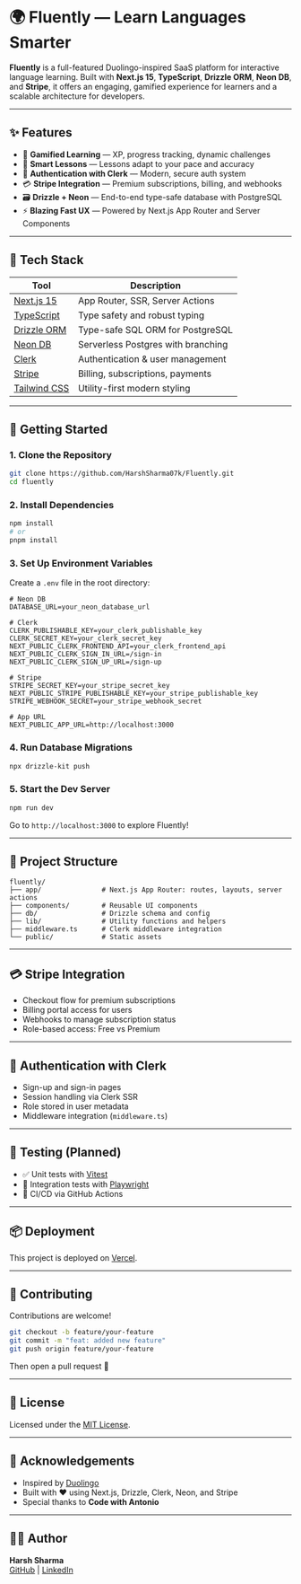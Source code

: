 # 🌍 Fluently — Learn Languages Smarter

**Fluently** is a full-featured Duolingo-inspired SaaS platform for interactive language learning. Built with **Next.js 15**, **TypeScript**, **Drizzle ORM**, **Neon DB**, and **Stripe**, it offers an engaging, gamified experience for learners and a scalable architecture for developers.

---

## ✨ Features

- 🎯 **Gamified Learning** — XP, progress tracking, dynamic challenges
- 🧠 **Smart Lessons** — Lessons adapt to your pace and accuracy
- 🔐 **Authentication with Clerk** — Modern, secure auth system
- 💳 **Stripe Integration** — Premium subscriptions, billing, and webhooks
- 🗃 **Drizzle + Neon** — End-to-end type-safe database with PostgreSQL
- ⚡ **Blazing Fast UX** — Powered by Next.js App Router and Server Components

---

## 🧰 Tech Stack

| Tool                  | Description                                 |
|-----------------------|---------------------------------------------|
| [Next.js 15](https://nextjs.org/)      | App Router, SSR, Server Actions              |
| [TypeScript](https://www.typescriptlang.org/) | Type safety and robust typing       |
| [Drizzle ORM](https://orm.drizzle.team/)      | Type-safe SQL ORM for PostgreSQL      |
| [Neon DB](https://neon.tech/)                 | Serverless Postgres with branching   |
| [Clerk](https://clerk.dev/)                   | Authentication & user management     |
| [Stripe](https://stripe.com/)                 | Billing, subscriptions, payments     |
| [Tailwind CSS](https://tailwindcss.com/)      | Utility-first modern styling         |

---

## 🚀 Getting Started

### 1. Clone the Repository

```bash
git clone https://github.com/HarshSharma07k/Fluently.git
cd fluently
```

### 2. Install Dependencies

```bash
npm install
# or
pnpm install
```

### 3. Set Up Environment Variables

Create a `.env` file in the root directory:

```env
# Neon DB
DATABASE_URL=your_neon_database_url

# Clerk
CLERK_PUBLISHABLE_KEY=your_clerk_publishable_key
CLERK_SECRET_KEY=your_clerk_secret_key
NEXT_PUBLIC_CLERK_FRONTEND_API=your_clerk_frontend_api
NEXT_PUBLIC_CLERK_SIGN_IN_URL=/sign-in
NEXT_PUBLIC_CLERK_SIGN_UP_URL=/sign-up

# Stripe
STRIPE_SECRET_KEY=your_stripe_secret_key
NEXT_PUBLIC_STRIPE_PUBLISHABLE_KEY=your_stripe_publishable_key
STRIPE_WEBHOOK_SECRET=your_stripe_webhook_secret

# App URL
NEXT_PUBLIC_APP_URL=http://localhost:3000
```

### 4. Run Database Migrations

```bash
npx drizzle-kit push
```

### 5. Start the Dev Server

```bash
npm run dev
```

Go to `http://localhost:3000` to explore Fluently!

---

## 📁 Project Structure

```
fluently/
├── app/               # Next.js App Router: routes, layouts, server actions
├── components/        # Reusable UI components
├── db/                # Drizzle schema and config
├── lib/               # Utility functions and helpers
├── middleware.ts      # Clerk middleware integration
└── public/            # Static assets
```

---

## 💳 Stripe Integration

- Checkout flow for premium subscriptions
- Billing portal access for users
- Webhooks to manage subscription status
- Role-based access: Free vs Premium

---

## 🔐 Authentication with Clerk

- Sign-up and sign-in pages
- Session handling via Clerk SSR
- Role stored in user metadata
- Middleware integration (`middleware.ts`)

---

## 🧪 Testing (Planned)

- ✅ Unit tests with [Vitest](https://vitest.dev/)
- 🔄 Integration tests with [Playwright](https://playwright.dev/)
- 🚀 CI/CD via GitHub Actions

---

## 📦 Deployment

This project is deployed on [Vercel](https://fluently-iota.vercel.app/).

---

## 🤝 Contributing

Contributions are welcome!

```bash
git checkout -b feature/your-feature
git commit -m "feat: added new feature"
git push origin feature/your-feature
```

Then open a pull request 🚀

---

## 📜 License

Licensed under the [MIT License](LICENSE).

---

## 🙌 Acknowledgements

- Inspired by [Duolingo](https://duolingo.com)
- Built with ❤️ using Next.js, Drizzle, Clerk, Neon, and Stripe
- Special thanks to **Code with Antonio**

---

## 👨‍💻 Author

**Harsh Sharma**  
[GitHub](https://github.com/HarshSharma07k) | [LinkedIn](https://www.linkedin.com/in/harsh-sharma-034433257)
